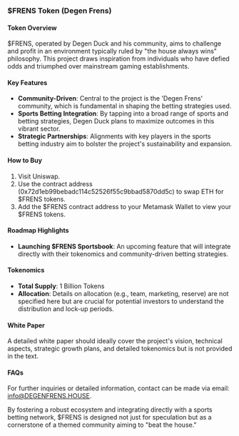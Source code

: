 ### $FRENS Token (Degen Frens)

#### Token Overview
$FRENS, operated by Degen Duck and his community, aims to challenge and profit in an environment typically ruled by "the house always wins" philosophy. This project draws inspiration from individuals who have defied odds and triumphed over mainstream gaming establishments.

#### Key Features
- **Community-Driven**: Central to the project is the 'Degen Frens' community, which is fundamental in shaping the betting strategies used.
- **Sports Betting Integration**: By tapping into a broad range of sports and betting strategies, Degen Duck plans to maximize outcomes in this vibrant sector.
- **Strategic Partnerships**: Alignments with key players in the sports betting industry aim to bolster the project's sustainability and expansion.

#### How to Buy
1. Visit Uniswap.
2. Use the contract address (0x72d1eb99bebadc114c52526f55c9bbad5870dd5c) to swap ETH for $FRENS tokens.
3. Add the $FRENS contract address to your Metamask Wallet to view your $FRENS tokens.

#### Roadmap Highlights
- **Launching $FRENS Sportsbook**: An upcoming feature that will integrate directly with their tokenomics and community-driven betting strategies.

#### Tokenomics
- **Total Supply**: 1 Billion Tokens
- **Allocation**: Details on allocation (e.g., team, marketing, reserve) are not specified here but are crucial for potential investors to understand the distribution and lock-up periods.

#### White Paper
A detailed white paper should ideally cover the project's vision, technical aspects, strategic growth plans, and detailed tokenomics but is not provided in the text.

#### FAQs
For further inquiries or detailed information, contact can be made via email: info@DEGENFRENS.HOUSE.

By fostering a robust ecosystem and integrating directly with a sports betting network, $FRENS is designed not just for speculation but as a cornerstone of a themed community aiming to "beat the house."
